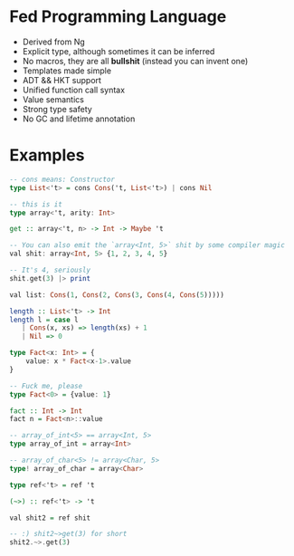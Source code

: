 # Fed Programming Language

 - Derived from Ng
 - Explicit type, although sometimes it can be inferred
 - No macros, they are all **bullshit** (instead you can invent one)
 - Templates made simple
 - ADT && HKT support
 - Unified function call syntax
 - Value semantics
 - Strong type safety
 - No GC and lifetime annotation

# Examples

```haskell
-- cons means: Constructor
type List<'t> = cons Cons('t, List<'t>) | cons Nil

-- this is it
type array<'t, arity: Int>

get :: array<'t, n> -> Int -> Maybe 't

-- You can also emit the `array<Int, 5>` shit by some compiler magic
val shit: array<Int, 5> {1, 2, 3, 4, 5}

-- It's 4, seriously
shit.get(3) |> print

val list: Cons(1, Cons(2, Cons(3, Cons(4, Cons(5)))))

length :: List<'t> -> Int
length l = case l
   | Cons(x, xs) => length(xs) + 1
   | Nil => 0

type Fact<x: Int> = {
    value: x * Fact<x-1>.value
}

-- Fuck me, please
type Fact<0> = {value: 1}

fact :: Int -> Int
fact n = Fact<n>::value

-- array_of_int<5> == array<Int, 5>
type array_of_int = array<Int>

-- array_of_char<5> != array<Char, 5>
type! array_of_char = array<Char>

type ref<'t> = ref 't

(~>) :: ref<'t> -> 't

val shit2 = ref shit

-- :) shit2~>get(3) for short
shit2.~>.get(3)

```
